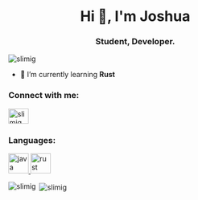 <h1 align="center">Hi 👋, I'm Joshua</h1>
<h3 align="center">Student, Developer.</h3>

<p align="left"> <img src="https://komarev.com/ghpvc/?username=slimig&label=Profile%20views&color=0e75b6&style=flat" alt="slimig" /> </p>

- 🌱 I’m currently learning **Rust**

<h3 align="left">Connect with me:</h3>
<p align="left">
<a href="https://www.youtube.com/channel/UCsm5g9Ucy62PMFqEVfBw6gQ" target="blank"><img align="center" src="https://cdn.jsdelivr.net/npm/simple-icons@3.0.1/icons/youtube.svg" alt="slimig" height="30" width="40" /></a>
</p>

<h3 align="left">Languages:</h3>
<p align="left"> <a href="https://www.java.com" target="_blank"> <img src="https://devicons.github.io/devicon/devicon.git/icons/java/java-original-wordmark.svg" alt="java" width="40" height="40"/> </a> <a href="https://www.rust-lang.org" target="_blank"> <img src="https://devicons.github.io/devicon/devicon.git/icons/rust/rust-plain.svg" alt="rust" width="40" height="40"/> </a> </p>

<p><img align="left" src="https://github-readme-stats.vercel.app/api/top-langs?username=slimig&show_icons=true&locale=en&layout=compact" alt="slimig" /></p>

<p>&nbsp;<img align="center" src="https://github-readme-stats.vercel.app/api?username=slimig&show_icons=true&locale=en" alt="slimig" /></p>
